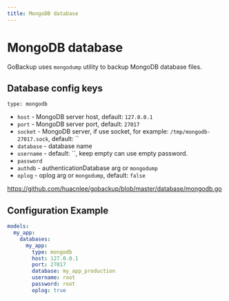 ```yaml
---
title: MongoDB database
---
```


# MongoDB database

GoBackup uses `mongodump` utility to backup MongoDB database files.

## Database config keys

`type: mongodb`

- `host` - MongoDB server host, default: `127.0.0.1`
- `port` - MongoDB server port, default: `27017`
- `socket` - MongoDB server, if use socket, for example: `/tmp/mongodb-27017.sock`, default: ``
- `database` - database name
- `username` - default: ``, keep empty can use empty password.
- `password`
- `authdb` - authenticationDatabase arg or `mongodump`
- `oplog` - oplog arg or `mongodump`, default: `false`

https://github.com/huacnlee/gobackup/blob/master/database/mongodb.go

## Configuration Example

```yml
models:
  my_app:
    databases:
      my_app:
        type: mongodb
        host: 127.0.0.1
        port: 27017
        database: my_app_production
        username: root
        password: root
        oplog: true
```
